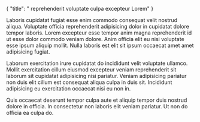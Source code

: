 {
  "title": " reprehenderit voluptate culpa excepteur Lorem"
}

Laboris cupidatat fugiat esse enim commodo consequat velit nostrud aliqua. Voluptate officia reprehenderit adipisicing dolor in cupidatat dolore tempor laboris. Lorem excepteur esse tempor anim magna reprehenderit id ut esse dolor commodo veniam dolore. Anim officia elit eu nisi voluptate esse ipsum aliquip mollit. Nulla laboris est elit sit ipsum occaecat amet amet adipisicing fugiat.

Laborum exercitation irure cupidatat do incididunt velit voluptate ullamco. Mollit exercitation cillum eiusmod excepteur veniam reprehenderit sit laborum sit cupidatat adipisicing nisi pariatur. Veniam adipisicing pariatur non duis elit cillum est consequat aliqua culpa in duis sit. Incididunt adipisicing eu exercitation occaecat nisi eu non in.

Quis occaecat deserunt tempor culpa aute et aliquip tempor duis nostrud dolore in officia. In consectetur non laboris elit veniam pariatur. Ut non do officia ea culpa do.